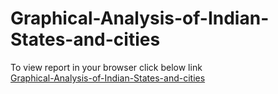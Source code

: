 # Graphical-Analysis-of-Indian-States-and-cities

To view report in your browser click below link <br>
<a href="https://akgarhwal.github.io/Graphical-Analysis-of-Indian-States-and-cities">Graphical-Analysis-of-Indian-States-and-cities</a>
